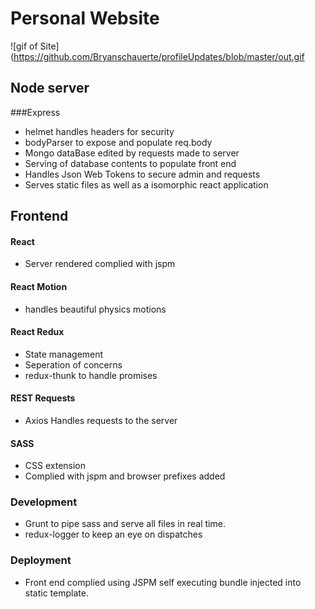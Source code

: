 
# Personal Website

![gif of Site](https://github.com/Bryanschauerte/profileUpdates/blob/master/out.gif

## Node server

###Express

- helmet handles headers for security
- bodyParser to expose and populate req.body
- Mongo dataBase edited by requests made to server
- Serving of database contents to populate front end
- Handles Json Web Tokens to secure admin and requests
- Serves static files as well as a isomorphic react application

## Frontend

#### React
- Server rendered complied with jspm

#### React Motion
- handles beautiful physics motions

#### React Redux
- State management
- Seperation of concerns
- redux-thunk to handle promises

#### REST Requests
- Axios Handles requests to the server

#### SASS
- CSS extension
- Complied with jspm and browser prefixes added

### Development
- Grunt to pipe sass and serve all files in real time.
- redux-logger to keep an eye on dispatches

### Deployment
- Front end complied using JSPM self executing bundle injected into static template.
